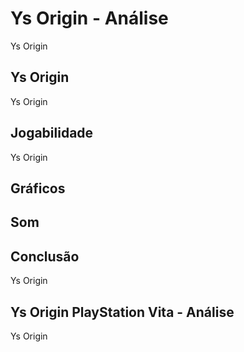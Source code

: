 ---
---

# Ys Origin - Análise

Ys Origin

## Ys Origin

Ys Origin

## Jogabilidade

Ys Origin

## Gráficos


## Som

## Conclusão

Ys Origin

## Ys Origin PlayStation Vita - Análise

Ys Origin
